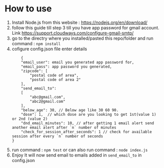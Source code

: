 # How to use
1. Install Node.js from this website : https://nodejs.org/en/download/
2. follow this guide till step 3 till you have app password for gmail account. Link https://support.cloudways.com/configure-gmail-smtp/
3. go to the directry where you installed/pasted this repo/folder and run command : `npm install`
4. cofigure config.json file 
enter details 
    ```
        {
        "email_user": email you generated app password for,
        "email_pass": app password you generated,
        "zipcode": [
            "postal code of area",
            "postal code of area 2"
        ],
        "send_email_to": 
        [
            "abc@gmail.com",  
            "abc2@gmail.com"
        ],
        "below_age": 30, // Below age like 30 60 90. 
        "dose": 1,  // which dose are you looking to get 1st(value 1) or 2nd (value 2)
        "dnd_email_minutes": 10, // after getting 1 email alert send another email alert after `n` number of minutes
        "check_for_session_after_seconds": 1 // check for available session after every `n` number of seconds
    }
    ```
5. run command : `npm test` or can also run command : `node index.js`
6. Enjoy It will now send email to emails added in `send_email_to` in config.json 